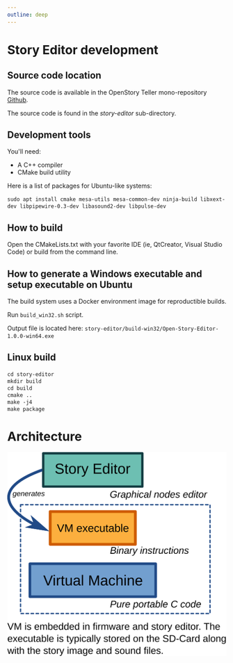 ```yaml
---
outline: deep
---
```


# Story Editor development

## Source code location

The source code is available in the OpenStory Teller mono-repository [Github](https://github.com/arabine/open-story-teller).

The source code is found in the *story-editor* sub-directory. 

## Development tools

You'll need:

- A C++ compiler
- CMake build utility

Here is a list of packages for Ubuntu-like systems:

```
sudo apt install cmake mesa-utils mesa-common-dev ninja-build libxext-dev libpipewire-0.3-dev libasound2-dev libpulse-dev
```

## How to build

Open the CMakeLists.txt with your favorite IDE (ie, QtCreator, Visual Studio Code) or build from the command line.

## How to generate a Windows executable and setup executable on Ubuntu

The build system uses a Docker environment image for reproductible builds.

Run `build_win32.sh` script.

Output file is located here: `story-editor/build-win32/Open-Story-Editor-1.0.0-win64.exe`

## Linux build

```
cd story-editor
mkdir build
cd build
cmake ..
make -j4
make package
```


# Architecture

![arch](./images/story-editor-architecture.png)






